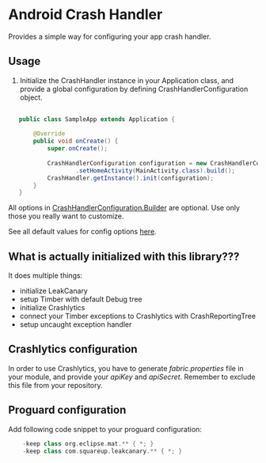 # Android Crash Handler

Provides a simple way for configuring your app crash handler.

## Usage

1. Initialize the CrashHandler instance in your Application class, and provide a global configuration by defining CrashHandlerConfiguration object.

```java
    
   public class SampleApp extends Application {
   
       @Override
       public void onCreate() {
           super.onCreate();
   
           CrashHandlerConfiguration configuration = new CrashHandlerConfiguration.Builder(this).setLogLevel(LogLevel.FULL)
                   .setHomeActivity(MainActivity.class).build();
           CrashHandler.getInstance().init(configuration);
       }
   }
```

All options in [CrashHandlerConfiguration.Builder](https://github.com/zplesac/android-crash-handler/blob/master/crashhandler/src/main/java/com/zplesac/crashhandler/CrashHandlerConfiguration.java) are optional. Use only those you really want to customize.

See all default values for config options [here](https://github.com/zplesac/android-crash-handler/blob/master/crashhandler/src/main/java/com/zplesac/crashhandler/CrashHandlerConfiguration.java).

## What is actually initialized with this library???

It does multiple things:

* initialize LeakCanary 
* setup Timber with default Debug tree
* initialize Crashlytics
* connect your Timber exceptions to Crashlytics with CrashReportingTree
* setup uncaught exception handler

## Crashlytics configuration

In order to use Crashlytics, you have to generate *fabric.properties* file in your module, and provide your *apiKey* and *apiSecret*. Remember to 
exclude this file from your repository.

## Proguard configuration

Add following code snippet to your proguard configuration:

```groovy
    -keep class org.eclipse.mat.** { *; }
    -keep class com.squareup.leakcanary.** { *; }
```